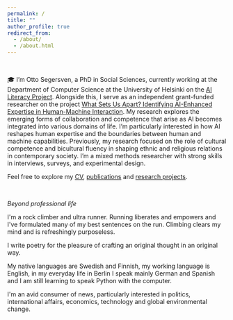 ```yaml
---
permalink: /
title: ""
author_profile: true
redirect_from: 
  - /about/
  - /about.html
---
```


 


<!--This is my personal page to tell you about myself, my work and showcase my research projects and proposals.-->




<br>


🎓 I’m Otto Segersven, a PhD in Social Sciences, currently working at the Department of Computer Science at the University of Helsinki on the [AI Literacy Project](ailit.fi). Alongside this, I serve as an independent grant-funded researcher on the project [What Sets Us Apart? Identifying AI-Enhanced Expertise in Human-Machine Interaction](https://koneensaatio.fi/en/grants-and-residencies/what-sets-us-apart-identifying-ai-enhanced-expertise-in-human-machine-interaction-2/). My research explores the emerging forms of collaboration and competence that arise as AI becomes integrated into various domains of life. I’m particularly interested in how AI reshapes human expertise and the boundaries between human and machine capabilities. Previously, my research focused on the role of cultural competence and bicultural fluency in shaping ethnic and religious relations in contemporary society. I’m a mixed methods researcher with strong skills in interviews, surveys, and experimental design.






Feel free to explore my [CV](cv/), [publications](/publications/) and [research projects](/projects/).

<br>

*Beyond professional life*


I'm a rock climber and ultra runner. Running liberates and empowers and I've formulated many of my best sentences on the run. Climbing clears my mind and is refreshingly purposeless.


I write poetry for the pleasure of crafting an original thought in an original way.  <!--Poetry helps me to touch the here and now and perhaps grasp a glimpse of the universal, intersubjective experience.-->


My native languages are Swedish and Finnish, my working language is English, in my everyday life in Berlin I speak mainly German and Spanish and I am still learning to speak Python with the computer.


I'm an avid consumer of news, particularly interested in politics, international affairs, economics, technology and global environmental change.

